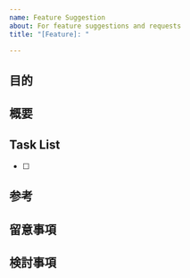 ```yaml
---
name: Feature Suggestion
about: For feature suggestions and requests
title: "[Feature]: "

---
```


## 目的

## 概要

## Task List

- [ ]

## 参考

## 留意事項

## 検討事項
